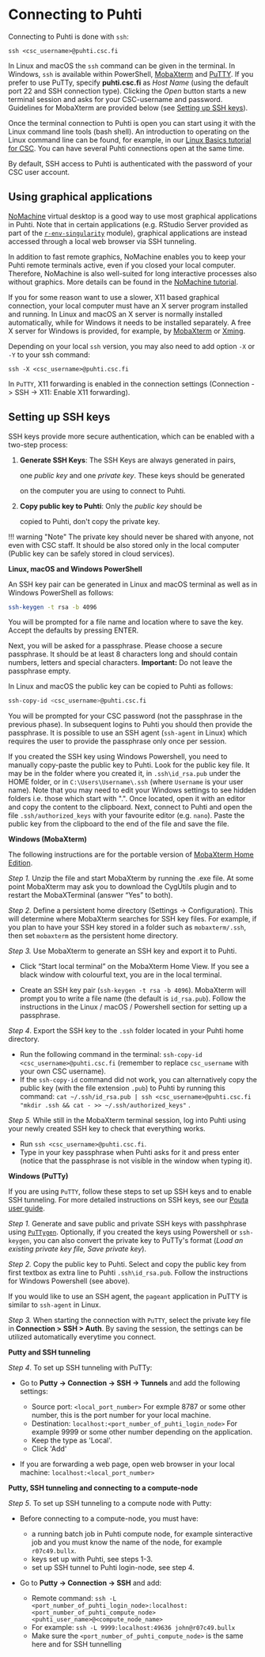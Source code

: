 # Connecting to Puhti

Connecting to Puhti is done with `ssh`:

```
ssh <csc_username>@puhti.csc.fi
```

In Linux and macOS the `ssh` command can be given in the terminal. In Windows, `ssh` is available within PowerShell, [MobaXterm](https://mobaxterm.mobatek.net/) and [PuTTY](https://putty.org/). If you prefer to use PuTTy, specify **puhti.csc.fi** as _Host Name_ (using the default port 22 and SSH connection type). Clicking the _Open_ button starts a new terminal session and asks for your CSC-username and password. Guidelines for MobaXterm are provided below (see [Setting up SSH keys](setting-up-ssh-keys)).

Once the terminal connection to Puhti is open you can start using it with the Linux command line tools (bash shell). An introduction to operating on the Linux command line can be found, for example, in our [Linux Basics tutorial for CSC](../support/tutorials/env-guide/overview.md). You can have several Puhti connections open at the same time.

By default, SSH access to Puhti is authenticated with the password of your CSC user account.

## Using graphical applications

[NoMachine](../apps/nomachine.md) virtual desktop is a good way to use most graphical applications in Puhti. Note that in certain applications (e.g. RStudio Server provided as part of the [`r-env-singularity`](../apps/r-env-singularity.md#interactive-use) module), graphical applications are instead accessed through a local web browser via SSH tunneling.

In addition to fast remote graphics, NoMachine enables you to keep your Puhti remote terminals active, even if you closed your local computer. Therefore, NoMachine is also well-suited for long interactive processes also without graphics. More details can be found in the [NoMachine tutorial](../support/tutorials/nomachine-usage.md).

If you for some reason want to use a slower, X11 based graphical connection, your local computer must have an X server program installed and running. In Linux and macOS an X server is normally installed automatically, while for Windows it needs to be installed separately. A free X server for Windows is provided, for example, by [MobaXterm](https://mobaxterm.mobatek.net/) or [Xming](http://www.straightrunning.com/XmingNotes/).

Depending on your local `ssh` version, you may also need to add option `-X` or `-Y` to your ssh command:

```
ssh -X <csc_username>@puhti.csc.fi
```

In `PuTTY`, X11 forwarding is enabled in the connection settings (Connection -> SSH -> X11: Enable X11 forwarding).

## Setting up SSH keys

SSH keys provide more secure authentication, which can be enabled with a two-step process:

1. **Generate SSH Keys**: The SSH Keys are always generated in pairs,
   
   one *public key* and one *private key*. These keys should be generated
   
   on the computer you are using to connect to Puhti. 
2. **Copy public key to Puhti**: Only the *public key* should be
   
   copied to Puhti, don't copy the private key. 

!!! warning "Note"
    The private key should never be shared with anyone, not even with
    CSC staff. It should be also stored only in the local computer (Public key
    can be safely stored in cloud services).

**Linux, macOS and Windows PowerShell**

An SSH key pair can be generated in Linux and macOS terminal as well as in Windows PowerShell as follows:

```bash
ssh-keygen -t rsa -b 4096
```

You will be prompted for a file name and location where to save the
key. Accept the defaults by pressing ENTER.

Next, you will be asked for a passphrase. Please choose a secure
passphrase. It should be at least 8 characters long and should contain
numbers, letters and special characters. **Important:** Do not leave
the passphrase empty.

In Linux and macOS the public key can be copied to Puhti as follows:

```bash
ssh-copy-id <csc_username>@puhti.csc.fi
```

You will be prompted for your CSC password (not the passphrase in the
previous phase). In subsequent logins to Puhti you should then provide
the passphrase. It is possible to use an SSH agent (`ssh-agent` in Linux)
which requires the user to provide the passphrase only once per session. 

If you created the SSH key using Windows Powershell, you need to manually copy-paste the public key to Puhti. Look for the public key file. It may be in the folder where you created it, in `.ssh\id_rsa.pub` under the HOME folder, or in `C:\Users\Username\.ssh` (where `Username` is your user name). Note that you may need to edit your Windows settings to see hidden folders i.e. those which start with ".". Once located, open it with an editor and copy the content to the clipboard. Next, connect to Puhti and open the file `.ssh/authorized_keys` with your favourite editor (e.g. `nano`). Paste the public key from the clipboard to the end of the file and save the file.

**Windows (MobaXterm)**

The following instructions are for the portable version of [MobaXterm Home Edition](https://mobaxterm.mobatek.net/download-home-edition.html). 

*Step 1.* Unzip the file and start MobaXterm by running the .exe file. At some point MobaXterm may ask you to download the CygUtils plugin and to restart the MobaXTerminal (answer “Yes” to both).

*Step 2.* Define a persistent home directory (Settings -> Configuration). This will determine where MobaXterm searches for SSH key files. For example, if you plan to have your SSH key stored in a folder such as `mobaxterm/.ssh`, then set `mobaxterm` as the persistent home directory.

*Step 3.* Use MobaXterm to generate an SSH key and export it to Puhti.

- Click “Start local terminal” on the MobaXterm Home View. If you see a black window with colourful text, you are in the local terminal.

- Create an SSH key pair (`ssh-keygen -t rsa -b 4096`). MobaXterm will prompt you to write a file name (the default is `id_rsa.pub`). Follow the instructions in the Linux / macOS / Powershell section for setting up a passphrase.

*Step 4*. Export the SSH key to the `.ssh` folder located in your Puhti home directory.

- Run the following command in the terminal: ```ssh-copy-id <csc_username>@puhti.csc.fi``` (remember to replace `csc_username` with your own CSC username).
- If the `ssh-copy-id` command did not work, you can alternatively copy the public key (with the file extension `.pub`) to Puhti by running this command: ```cat ~/.ssh/id_rsa.pub | ssh <csc_username>@puhti.csc.fi "mkdir .ssh && cat - >> ~/.ssh/authorized_keys"``` .

*Step 5.* While still in the MobaXterm terminal session, log into Puhti using your newly created SSH key to check that everything works.

- Run `ssh <csc_username>@puhti.csc.fi`.
- Type in your key passphrase when Puhti asks for it and press enter (notice that the passphrase is not visible in the window when typing it).

**Windows (PuTTy)**

If you are using `PuTTY`, follow these steps to set up SSH keys and to enable SSH tunneling. For more detailed instructions on SSH keys, see our [Pouta user guide](../../cloud/pouta/launch-vm-from-web-gui/#setting-up-ssh-keys). 

*Step 1.* Generate and save public and private SSH keys with passhphrase using [`PuTTygen`](https://www.puttygen.com/#How_to_use_PuTTYgen). Optionally, if you created the keys using Powershell or `ssh-keygen`, you can also convert the private key to PuTTy's format (*Load an existing private key file, Save private key*). 

*Step 2.* Copy the public key to Puhti. Select and copy the public key from first textbox as extra line to Puhti `.ssh\id_rsa.pub`. Follow the instructions for Windows Powershell (see above). 

If you would like to use an SSH agent, the `pageant` application in PuTTY is similar to `ssh-agent` in Linux.

*Step 3.* When starting the connection with `PuTTY`, select the private key file in **Connection > SSH > Auth**. By saving the session, the settings can be utilized automatically everytime you connect.

**Putty and SSH tunneling**

*Step 4*. To set up SSH tunneling with PuTTy:

- Go to **Putty -> Connection -> SSH -> Tunnels** and add the following settings: 
  
  - Source port: `<local_port_number>` For exmple 8787 or some other number, this is the port number for your local machine.
  - Destination: `localhost:<port_number_of_puhti_login_node>` For example 9999 or some other number depending on the application.
  - Keep the type as 'Local'.
  - Click 'Add'
- If you are forwarding a web page, open web browser in your local machine: `localhost:<local_port_number>`  
  
**Putty, SSH tunneling and connecting to a compute-node** 

*Step 5*. To set up SSH tunneling to a compute node with Putty:

- Before connecting to a compute-node, you must have:
   - a running batch job in Puhti compute node, for example sinteractive job and you must know the name of the node, for example `r07c49.bullx`.
   - keys set up with Puhti, see steps 1-3.
   - set up SSH tunnel to Puhti login-node, see step 4.

- Go to **Putty -> Connection -> SSH** and add: 

   - Remote command: `ssh -L <port_number_of_puhti_login_node>:localhost:<port_number_of_puhti_compute_node> <puhti_user_name>@<compute_node_name>`
   - For example: `ssh -L 9999:localhost:49636 john@r07c49.bullx`
   - Make sure the `<port_number_of_puhti_compute_node>` is the same here and for SSH tunnelling
   
